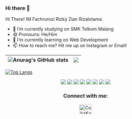 ### Hi there 👋

<!--
**vgokt/vgokt** is a ✨ _special_ ✨ repository because its `README.md` (this file) appears on your GitHub profile.
Here are some ideas to get you started:
- 🔭 I’m currently working on ...
- 🌱 I’m currently learning ...
- 👯 I’m looking to collaborate on ...
- 🤔 I’m looking for help with ...
- 💬 Ask me about ...
- 📫 How to reach me: ...
- 😄 Pronouns: ...
- ⚡ Fun fact: ...
-->

Hi There!
IM Fachrurozi Rizky Zian Rizalotama

- 🔭 I’m currently studying on SMK Telkom Malang
- 😄 Pronouns: He/Him
- 🌱 I’m currently learning on Web Development
- 📫 How to reach me? Hit me up on Instagram or Email!
<!-- Stats -->

![Anurag's GitHub stats](https://github-readme-stats.vercel.app/api?username=CobaKauPikirkan&show_icons=true&theme=tokyonight)|<img src="https://github-readme-streak-stats.herokuapp.com/?user=CobaKauPikirkan&theme=react"/>
|---|---|
[![Top Langs](https://github-readme-stats.vercel.app/api/top-langs/?username=ijlalWindhi&layout=compact&theme=tokyonight)](https://github.com/anuraghazra/github-readme-stats)

<!-- Badge  -->
<div align="center" class="row-3">
<img src="https://img.shields.io/badge/HTML5-E34F26?style=for-the-badge&logo=html5&logoColor=white"/>
<img src="https://img.shields.io/badge/CSS3-1572B6?style=for-the-badge&logo=css3&logoColor=white"/>
<img src="https://img.shields.io/badge/JavaScript-323330?style=for-the-badge&logo=javascript&logoColor=F7DF1E"/>
<img src="https://img.shields.io/badge/Java-ED8B00?style=for-the-badge&logo=java&logoColor=white"/>
<img src="https://img.shields.io/badge/Node.js-339933?style=for-the-badge&logo=nodedotjs&logoColor=white"/>
<img src="https://img.shields.io/badge/React-20232A?style=for-the-badge&logo=react&logoColor=61DAFB"/>
<img src="https://img.shields.io/badge/MySQL-005C84?style=for-the-badge&logo=mysql&logoColor=white"/>
<img src="https://img.shields.io/badge/PHP-777BB4?style=for-the-badge&logo=php&logoColor=white"/>
</div>

<!-- Connect with me -->
<h3 align="center">Connect with me:</h3>
<p align="center">
<a href="https://www.instagram.com/fachrurozi.rizky/" target="blank"><img align="center" src="https://raw.githubusercontent.com/rahuldkjain/github-profile-readme-generator/master/src/images/icons/Social/instagram.svg" alt="CobaKauPikirkan" height="30" width="40" /></a>

</p>
<!-- End connect with me -->

